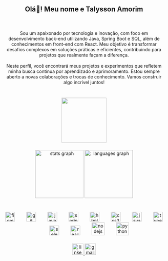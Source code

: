 <br clear="both">

<h2 align="center">Olá👋! Meu nome e Talysson Amorim</h2>

###

<br clear="both">

<p align="center">Sou um apaixonado por tecnologia e inovação, com foco em desenvolvimento back-end utilizando Java, Spring Boot e SQL, além de conhecimentos em front-end com React. Meu objetivo é transformar desafios complexos em soluções práticas e eficientes, contribuindo para projetos que realmente façam a diferença.<br><br>Neste perfil, você encontrará meus projetos e experimentos que refletem minha busca contínua por aprendizado e aprimoramento. Estou sempre aberto a novas colaborações e trocas de conhecimento. Vamos construir algo incrível juntos!</p>

###

<br clear="both">

<div align="center">
  <img height="140" src="https://i.pinimg.com/originals/e9/0e/6c/e90e6ced05e7e96a17cf66866b4031cd.gif"  />
</div>

###

<div align="center">
  <img src="https://github-readme-stats.vercel.app/api?username=TalyssonAmorim&hide_title=false&hide_rank=false&show_icons=true&include_all_commits=true&count_private=true&disable_animations=false&theme=gotham&locale=pt-br&hide_border=true" height="150" alt="stats graph"  />
  <img src="https://github-readme-stats.vercel.app/api/top-langs?username=TalyssonAmorim&locale=pt-br&hide_title=true&layout=compact&card_width=320&langs_count=5&theme=gotham&hide_border=true" height="150" alt="languages graph"  />
</div>

###

<br clear="both">

<div align="center">
  <img src="https://cdn.jsdelivr.net/gh/devicons/devicon/icons/figma/figma-original.svg" height="30" alt="figma logo"  />
  <img width="28" />
  <img src="https://cdn.jsdelivr.net/gh/devicons/devicon/icons/git/git-original.svg" height="30" alt="git logo"  />
  <img width="28" />
  <img src="https://cdn.jsdelivr.net/gh/devicons/devicon/icons/java/java-original.svg" height="30" alt="java logo"  />
  <img width="28" />
  <img src="https://cdn.jsdelivr.net/gh/devicons/devicon/icons/spring/spring-original.svg" height="30" alt="spring logo"  />
  <img width="28" />
  <img src="https://cdn.jsdelivr.net/gh/devicons/devicon/icons/html5/html5-original.svg" height="30" alt="html5 logo"  />
  <img width="28" />
  <img src="https://cdn.jsdelivr.net/gh/devicons/devicon/icons/css3/css3-original.svg" height="30" alt="css3 logo"  />
  <img width="28" />
  <img src="https://cdn.jsdelivr.net/gh/devicons/devicon/icons/javascript/javascript-original.svg" height="30" alt="javascript logo"  />
  <img width="28" />
  <img src="https://cdn.jsdelivr.net/gh/devicons/devicon/icons/typescript/typescript-original.svg" height="30" alt="typescript logo"  />
  <img width="28" />
  <img src="https://cdn.jsdelivr.net/gh/devicons/devicon/icons/selenium/selenium-original.svg" height="30" alt="selenium logo"  />
  <img width="28" />
  <img src="https://cdn.jsdelivr.net/gh/devicons/devicon/icons/react/react-original.svg" height="30" alt="react logo"  />
  <img width="28" />
  <img src="https://cdn.jsdelivr.net/gh/devicons/devicon/icons/nodejs/nodejs-original.svg" height="40" alt="nodejs logo"  />
  <img width="28" />
  <img src="https://cdn.jsdelivr.net/gh/devicons/devicon/icons/python/python-original.svg" height="40" alt="python logo"  />
</div>

###

<div align="center">
  <a href="https://www.linkedin.com/in/talysson-amorim/" target="_blank">
    <img src="https://img.shields.io/static/v1?message=LinkedIn&logo=linkedin&label=&color=0077B5&logoColor=white&labelColor=&style=for-the-badge" height="35" alt="linkedin"  />
  </a>
  
  <a href="mailto:talysson.dra@gmail.com" target="_blank">
    <img src="https://img.shields.io/static/v1?message=Gmail&logo=gmail&label=&color=cf0e0e&logoColor=white&labelColor=&style=for-the-badge" height="35" alt="gmail"  />
  </a>
</div>


